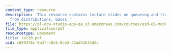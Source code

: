 ```yaml
---
content_type: resource
description: 'This resource contains lecture slides on queueing and transitions: sampling
  from distributions, Gauss.'
file: https://ol-ocw-studio-app-qa.s3.amazonaws.com/courses/esd-86-models-data-and-inference-for-socio-technical-systems-spring-2007/c659378c9a3fc8c68ce342ad52b31d6c_lec10.pdf
file_type: application/pdf
resourcetype: Document
title: lec10.pdf
uid: c659378c-9a3f-c8c6-8ce3-42ad52b31d6c
---
```

